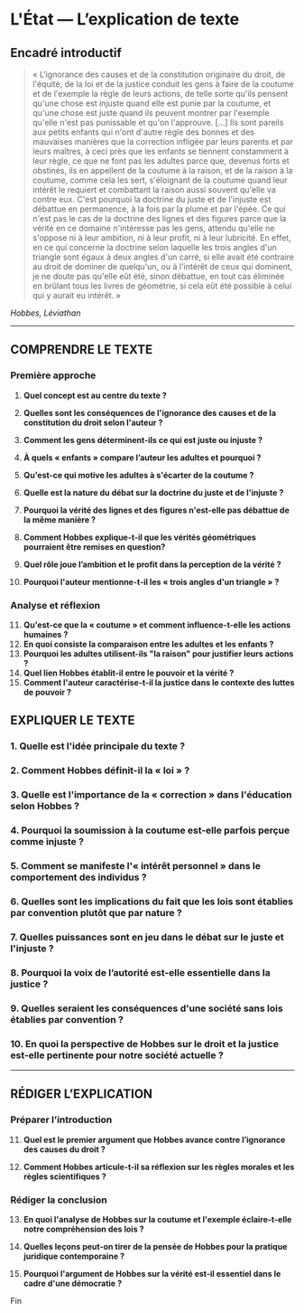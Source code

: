 # L'État — L’explication de texte

## Encadré introductif
> « L'ignorance des causes et de la constitution originaire du droit, de l'équité, de la loi et de la justice conduit les gens à faire de la coutume et de l'exemple la règle de leurs actions, de telle sorte qu'ils pensent qu'une chose est injuste quand elle est punie par la coutume, et qu'une chose est juste quand ils peuvent montrer par l'exemple qu'elle n'est pas punissable et qu'on l'approuve. […] Ils sont pareils aux petits enfants qui n'ont d'autre règle des bonnes et des mauvaises manières que la correction infligée par leurs parents et par leurs maîtres, à ceci près que les enfants se tiennent constamment à leur règle, ce que ne font pas les adultes parce que, devenus forts et obstinés, ils en appellent de la coutume à la raison, et de la raison à la coutume, comme cela les sert, s'éloignant de la coutume quand leur intérêt le requiert et combattant la raison aussi souvent qu'elle va contre eux. C'est pourquoi la doctrine du juste et de l'injuste est débattue en permanence, à la fois par la plume et par l'épée. Ce qui n'est pas le cas de la doctrine des lignes et des figures parce que la vérité en ce domaine n'intéresse pas les gens, attendu qu'elle ne s'oppose ni à leur ambition, ni à leur profit, ni à leur lubricité. En effet, en ce qui concerne la doctrine selon laquelle les trois angles d'un triangle sont égaux à deux angles d'un carré, si elle avait été contraire au droit de dominer de quelqu'un, ou à l'intérêt de ceux qui dominent, je ne doute pas qu'elle eût été, sinon débattue, en tout cas éliminée en brûlant tous les livres de géométrie, si cela eût été possible à celui qui y aurait eu intérêt. »

*Hobbes, Léviathan*

---

## COMPRENDRE LE TEXTE

### Première approche

1. **Quel concept est au centre du texte ?**  
2. **Quelles sont les conséquences de l'ignorance des causes et de la constitution du droit selon l'auteur ?**  
3. **Comment les gens déterminent-ils ce qui est juste ou injuste ?**  
4. **À quels « enfants » compare l’auteur les adultes et pourquoi ?**  
5. **Qu'est-ce qui motive les adultes à s'écarter de la coutume ?**  

6. **Quelle est la nature du débat sur la doctrine du juste et de l'injuste ?**  
7. **Pourquoi la vérité des lignes et des figures n'est-elle pas débattue de la même manière ?**  
8. **Comment Hobbes explique-t-il que les vérités géométriques pourraient être remises en question?**  
9. **Quel rôle joue l’ambition et le profit dans la perception de la vérité ?**  
10. **Pourquoi l'auteur mentionne-t-il les « trois angles d'un triangle » ?**  

### Analyse et réflexion

11. **Qu'est-ce que la « coutume » et comment influence-t-elle les actions humaines ?**  
12. **En quoi consiste la comparaison entre les adultes et les enfants ?**  
13. **Pourquoi les adultes utilisent-ils "la raison" pour justifier leurs actions ?**  
14. **Quel lien Hobbes établit-il entre le pouvoir et la vérité ?**  
15. **Comment l'auteur caractérise-t-il la justice dans le contexte des luttes de pouvoir ?**  

## EXPLIQUER LE TEXTE

### 1. Quelle est l'idée principale du texte ?  

### 2. Comment Hobbes définit-il la « loi » ?   

### 3. Quelle est l'importance de la « correction » dans l'éducation selon Hobbes ?  

### 4. Pourquoi la soumission à la coutume est-elle parfois perçue comme injuste ?  

### 5. Comment se manifeste l'« intérêt personnel » dans le comportement des individus ?  

### 6. Quelles sont les implications du fait que les lois sont établies par convention plutôt que par nature ?  

### 7. Quelles puissances sont en jeu dans le débat sur le juste et l'injuste ?  

### 8. Pourquoi la voix de l’autorité est-elle essentielle dans la justice ?  

### 9. Quelles seraient les conséquences d'une société sans lois établies par convention ?  

### 10. En quoi la perspective de Hobbes sur le droit et la justice est-elle pertinente pour notre société actuelle ?  

---

## RÉDIGER L’EXPLICATION

### Préparer l’introduction

11. **Quel est le premier argument que Hobbes avance contre l’ignorance des causes du droit ?**  

12. **Comment Hobbes articule-t-il sa réflexion sur les règles morales et les règles scientifiques ?**  

### Rédiger la conclusion

13. **En quoi l'analyse de Hobbes sur la coutume et l'exemple éclaire-t-elle notre compréhension des lois ?**  

14. **Quelles leçons peut-on tirer de la pensée de Hobbes pour la pratique juridique contemporaine ?**

15. **Pourquoi l'argument de Hobbes sur la vérité est-il essentiel dans le cadre d'une démocratie ?**  

Fin